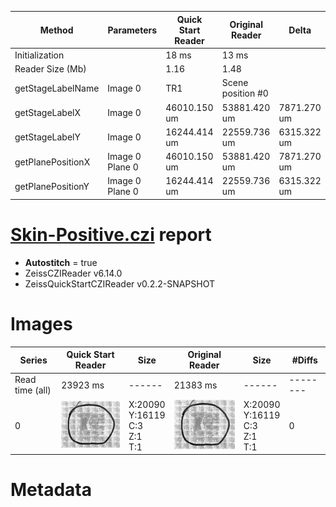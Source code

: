 |  Method            | Parameters       | Quick Start Reader | Original Reader | Delta  |
| -------------------|------------------|--------------------|-----------------|------- |
| Initialization     |                  |18 ms|13 ms|        |
| Reader Size (Mb)     |                  |1.16|1.48|        |
| getStageLabelName| Image 0 | TR1| Scene position #0| |
| getStageLabelX| Image 0 | 46010.150 um | 53881.420 um | 7871.270 um |
| getStageLabelY| Image 0 | 16244.414 um | 22559.736 um | 6315.322 um |
| getPlanePositionX| Image 0 Plane 0 | 46010.150 um | 53881.420 um | 7871.270 um |
| getPlanePositionY| Image 0 Plane 0 | 16244.414 um | 22559.736 um | 6315.322 um |
# [Skin-Positive.czi](https://zenodo.org/record/7884760/files/Skin-Positive.czi) report
 - **Autostitch** = true
 - ZeissCZIReader v6.14.0
 - ZeissQuickStartCZIReader v0.2.2-SNAPSHOT

# Images 

| Series            | Quick Start Reader | Size | Original Reader | Size | #Diffs |
|-------------------|--------------------|------|-----------------|------|--------|
| Read time (all)   |23923 ms|------|21383 ms|------|--------|
|0|![Skin-Positive.quick_true.flat_true.stitch_true.series_0.jpg](Skin-Positive/Skin-Positive.quick_true.flat_true.stitch_true.series_0.jpg)|X:20090<br>Y:16119<br>C:3<br>Z:1<br>T:1|![Skin-Positive.quick_false.flat_true.stitch_true.series_0.jpg](Skin-Positive/Skin-Positive.quick_false.flat_true.stitch_true.series_0.jpg)|X:20090<br>Y:16119<br>C:3<br>Z:1<br>T:1|0|

# Metadata

